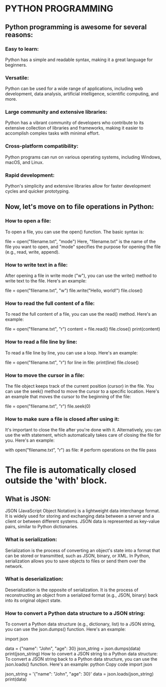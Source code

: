 # PYTHON PROGRAMMING
## Python programming is awesome for several reasons:

### Easy to learn: 

Python has a simple and readable syntax, making it a great language for beginners.

### Versatile: 

Python can be used for a wide range of applications, including web development, data analysis, artificial intelligence, scientific computing, and more.

### Large community and extensive libraries: 

Python has a vibrant community of developers who contribute to its extensive collection of libraries and frameworks, making it easier to accomplish complex tasks with minimal effort.

### Cross-platform compatibility: 

Python programs can run on various operating systems, including Windows, macOS, and Linux.

### Rapid development: 

Python's simplicity and extensive libraries allow for faster development cycles and quicker prototyping.

## Now, let's move on to file operations in Python:

### How to open a file:

To open a file, you can use the open() function. The basic syntax is:

file = open("filename.txt", "mode")
Here, "filename.txt" is the name of the file you want to open, and "mode" specifies the purpose for opening the file (e.g., read, write, append).

### How to write text in a file:

After opening a file in write mode ("w"), you can use the write() method to write text to the file. Here's an example:

file = open("filename.txt", "w")
file.write("Hello, world!")
file.close()

### How to read the full content of a file:

To read the full content of a file, you can use the read() method. Here's an example:

file = open("filename.txt", "r")
content = file.read()
file.close()
print(content)

### How to read a file line by line:

To read a file line by line, you can use a loop. Here's an example:

file = open("filename.txt", "r")
for line in file:
    print(line)
file.close()

### How to move the cursor in a file:

The file object keeps track of the current position (cursor) in the file. You can use the seek() method to move the cursor to a specific location. Here's an example that moves the cursor to the beginning of the file:

file = open("filename.txt", "r")
file.seek(0)

### How to make sure a file is closed after using it:

It's important to close the file after you're done with it. Alternatively, you can use the with statement, which automatically takes care of closing the file for you. Here's an example:

with open("filename.txt", "r") as file:
    # perform operations on the file
    pass
 # The file is automatically closed outside the 'with' block.
## What is JSON:

JSON (JavaScript Object Notation) is a lightweight data interchange format. It is widely used for storing and exchanging data between a server and a client or between different systems. JSON data is represented as key-value pairs, similar to Python dictionaries.

### What is serialization:
Serialization is the process of converting an object's state into a format that can be stored or transmitted, such as JSON, binary, or XML. In Python, serialization allows you to save objects to files or send them over the network.

### What is deserialization:
Deserialization is the opposite of serialization. It is the process of reconstructing an object from a serialized format (e.g., JSON, binary) back into its original object state.

### How to convert a Python data structure to a JSON string:
To convert a Python data structure (e.g., dictionary, list) to a JSON string, you can use the json.dumps() function. Here's an example:

import json

data = {"name": "John", "age": 30}
json_string = json.dumps(data)
print(json_string)
How to convert a JSON string to a Python data structure:
To convert a JSON string back to a Python data structure, you can use the json.loads() function. Here's an example:
python
Copy code
import json

json_string = '{"name": "John", "age": 30}'
data = json.loads(json_string)
print(data)
